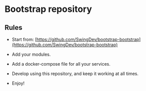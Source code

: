 Bootstrap repository
====================

Rules
-----

*   Start from: [https://github.com/SwingDev/bootstrap-bootstrap](https://github.com/SwingDev/bootstrap-bootstrap)  
    
*   Add your modules.  
    
*   Add a docker-compose file for all your services.  
    
*   Develop using this repository, and keep it working at all times.  
    
*   Enjoy!